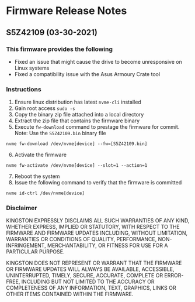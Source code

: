 # Firmware Release Notes

## S5Z42109 (03-30-2021)

### This firmware provides the following

- Fixed an issue that might cause the drive to become unresponsive on Linux systems
- Fixed a compatibility issue with the Asus Armoury Crate tool

### Instructions

1. Ensure linux distribution has latest ```nvme-cli``` installed
2. Gain root access ```sudo -s```
3. Copy the binary zip file attached into a local directory
4. Extract the zip file that contains the firmware binary
5. Execute ```fw-download``` command to prestage the firmware for commit. Note: Use the ```S5Z42109.bin``` binary file

```
nvme fw-download /dev/nvme[device] --fw=[S5Z42109.bin]
```

6. Activate the firmware

```
nvme fw-activate /dev/nvme[device] --slot=1 --action=1
```

7. Reboot the system
8. Issue the following command to verify that the firmware is committed

```
nvme id-ctrl /dev/nvme[device]
```

### Disclaimer

KINGSTON EXPRESSLY DISCLAIMS ALL SUCH WARRANTIES OF ANY KIND, WHETHER EXPRESS, IMPLIED OR STATUTORY, WITH RESPECT TO THE FIRMWARE AND FIRMWARE UPDATES INCLUDING, WITHOUT LIMITATION, WARRANTIES OR CONDITIONS OF QUALITY, PERFORMANCE, NON-INFRINGEMENT, MERCHANTABILITY, OR FITNESS FOR USE FOR A PARTICULAR PURPOSE.

KINGSTON DOES NOT REPRESENT OR WARRANT THAT THE FIRMWARE OR FIRMWARE UPDATES WILL ALWAYS BE AVAILABLE, ACCESSIBLE, UNINTERRUPTED, TIMELY, SECURE, ACCURATE, COMPLETE OR ERROR-FREE, INCLUDING BUT NOT LIMITED TO THE ACCURACY OR COMPLETENESS OF ANY INFORMATION, TEXT, GRAPHICS, LINKS OR OTHER ITEMS CONTAINED WITHIN THE FIRMWARE.
